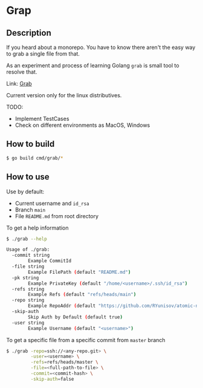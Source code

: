 # Grap

## Description

If you heard about a monorepo.
You have to know there aren't the easy way to grab a single file from that.

As an experiment and process of learning Golang `grab` is small tool to resolve that.

Link: [Grab](https://github.com/RYunisov/grab)

Current version only for the linux distributives.

TODO:

* Implement TestCases
* Check on different environments as MacOS, Windows

## How to build

```bash
$ go build cmd/grab/*
```

## How to use

Use by default:

* Current username and `id_rsa`
* Branch `main`
* File `README.md` from root directory

To get a help information

```bash
$ ./grab --help

Usage of ./grab:
  -commit string
    	Example CommitId
  -file string
    	Example FilePath (default "README.md")
  -pk string
    	Example PrivateKey (default "/home/<username>/.ssh/id_rsa")
  -refs string
    	Example Refs (default "refs/heads/main")
  -repo string
    	Example RepoAddr (default "https://github.com/RYunisov/atomic-notes.git")
  -skip-auth
    	Skip Auth by Default (default true)
  -user string
    	Example Username (default "<username>")
```

To get a specific file from a specific commit from `master` branch

```bash
$ ./grab -repo=ssh://<any-repo.git> \
         -user=<username> \
         -refs=refs/heads/master \
         -file=<full-path-to-file> \
         -commit=<commit-hash> \
         -skip-auth=false

```
